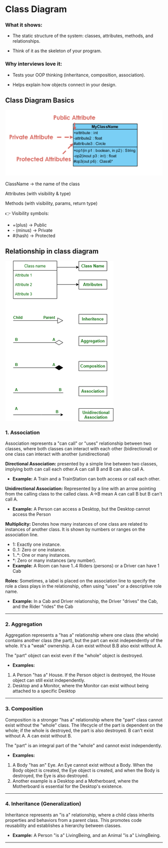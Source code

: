 # Class Diagram

### What it shows:

- The static structure of the system: classes, attributes, methods, and relationships.

- Think of it as the skeleton of your program.

### Why interviews love it:

- Tests your OOP thinking (inheritance, composition, association).

- Helps explain how objects connect in your design.

## Class Diagram Basics

![class diagram](../assessts/img1.png)

ClassName → the name of the class

Attributes (with visibility & type)

Methods (with visibility, params, return type)

👉 Visibility symbols:
- \+(plus) -> Public  
- \- (minus) -> Private  
- \#(hash) -> Protected

## Relationship in class diagram
![class diagram](../assessts/img2.png)

### 1. Association
Association represents a "can call" or "uses" relationship between two classes, where both classes can interact with each other (bidirectional) or one class can interact with another (unidirectional)

**Directional Association:** presented by a simple line between two classes, implying both can call each other.A can call B and B can also call A.<br>
- **Example:** A Train and a TrainStation can both access or call each other.

**Unidirectional Association:** Represented by a line with an arrow pointing from the calling class to the called class. A->B mean A can call B but B can't call A.
- **Example:** A Person can access a Desktop, but the Desktop cannot access the Person

**Multiplicity:** Denotes how many instances of one class are related to instances of another class. It is shown by numbers or ranges on the association line.
- 1: Exactly one instance.<br>
- 0..1: Zero or one instance.
- 1..*: One or many instances.
- *: Zero or many instances (any number).<br>
- **Example:** A Room can have 1..4 Riders (persons) or a Driver can have 1 Cab


**Roles:** Sometimes, a label is placed on the association line to specify the role a class plays in the relationship, often using "uses" or a descriptive role name.<br>
- **Example:** In a Cab and Driver relationship, the Driver "drives" the Cab, and the Rider "rides" the Cab

---
### 2. Aggregation
Aggregation represents a "has a" relationship where one class (the whole) contains another class (the part), but the part can exist independently of the whole. It's a "weak" ownership. A can exist without B.B also exist without A.

The "part" object can exist even if the "whole" object is destroyed.

- **Examples:** 
1. A Person "has a" House. If the Person object is destroyed, the House object can still exist independently.<br>
2. Desktop and a Monitor, where the Monitor can exist without being attached to a specific Desktop
---

### 3. Composition
Composition is a stronger "has a" relationship where the "part" class cannot exist without the "whole" class. The lifecycle of the part is dependent on the whole; if the whole is destroyed, the part is also destroyed. B can't exist without A. A can exist without B.

The "part" is an integral part of the "whole" and cannot exist independently.

- **Examples:**
1.  A Body "has an" Eye. An Eye cannot exist without a Body. When the Body object is created, the Eye object is created, and when the Body is destroyed, the Eye is also destroyed.
2. Another example is a Desktop and a Motherboard, where the Motherboard is essential for the Desktop's existence.

---
### 4. Inheritance (Generalization)
Inheritance represents an "is a" relationship, where a child class inherits properties and behaviors from a parent class. This promotes code reusability and establishes a hierarchy between classes.

- **Example:** A Person "is a" LivingBeing, and an Animal "is a" LivingBeing.

---
